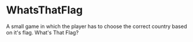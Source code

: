 # WhatsThatFlag
A small game in which the player has to choose the correct country based on it's flag. What's That Flag?
